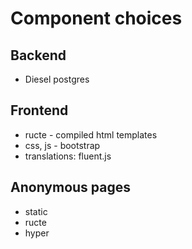 # Component choices
## Backend
* Diesel postgres

## Frontend
* ructe - compiled html templates
* css, js - bootstrap
* translations: fluent.js

## Anonymous pages
* static
* ructe
* hyper
